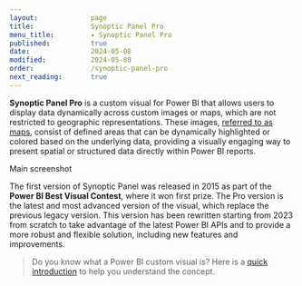 ```yaml
---
layout:             page
title:              Synoptic Panel Pro
menu_title:         ✦ Synoptic Panel Pro
published:          true
date:               2024-05-08
modified:           2024-05-08
order:              /synoptic-panel-pro
next_reading:       true
---
```


**Synoptic Panel Pro** is a custom visual for Power BI that allows users to display data dynamically across custom images or maps, which are not restricted to geographic representations. These images, [referred to as maps](./concepts/maps/index), consist of defined areas that can be dynamically highlighted or colored based on the underlying data, providing a visually engaging way to present spatial or structured data directly within Power BI reports.


<todo>Main screenshot</todo>

The first version of Synoptic Panel was released in 2015 as part of the **Power BI Best Visual Contest**, where it won first prize. The Pro version is the latest and most advanced version of the visual, which replace the previous legacy version. This version has been rewritten starting from 2023 from scratch to take advantage of the latest Power BI APIs and to provide a more robust and flexible solution, including new features and improvements.

> Do you know what a Power BI custom visual is? Here is a [quick introduction](../get-started/custom-visuals.md) to help you understand the concept.
